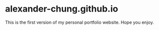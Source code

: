 # alexander-chung.github.io

This is the first version of my personal portfolio website. Hope you enjoy.
